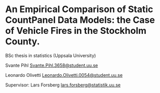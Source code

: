 # An Empirical Comparison of Static CountPanel Data Models: the Case of Vehicle Fires in the Stockholm County.
BSc thesis in statistics (Uppsala University)

Svante Pihl
<Svante.Pihl.3658@student.uu.se>

Leonardo Olivetti 
<Leonardo.Olivetti.0054@student.uu.se>

Supervisor:
Lars Forsberg 
<lars.forsberg@statistik.uu.se>

